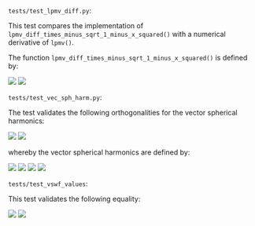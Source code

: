 
```tests/test_lpmv_diff.py```:

This test compares the implementation of ```lpmv_diff_times_minus_sqrt_1_minus_x_squared()``` with a numerical derivative of ``lpmv()``.

The function ```lpmv_diff_times_minus_sqrt_1_minus_x_squared()``` is defined by:

<img src="https://render.githubusercontent.com/render/math?math=-%5Csqrt%7B1-x%5E2%7D%5C%2C%20%5Cfrac%7B%5Cmathrm%7Bd%7D%7D%7B%5Cmathrm%7Bd%7Dx%7D%20%5C%2C%20P_%7Bl%7D%5Em%28x%29#gh-light-mode-only"> 
<img src="https://render.githubusercontent.com/render/math?math=\color{white}-%5Csqrt%7B1-x%5E2%7D%5C%2C%20%5Cfrac%7B%5Cmathrm%7Bd%7D%7D%7B%5Cmathrm%7Bd%7Dx%7D%20%5C%2C%20P_%7Bl%7D%5Em%28x%29#gh-light-mode-only#gh-dark-mode-only">

```tests/test_vec_sph_harm.py```:

The test validates the following orthogonalities for the vector spherical harmonics:

<img src="https://render.githubusercontent.com/render/math?math=%5Cint_0%5E%5Cpi%5Cint_0%5E%7B2%5Cpi%7D%5Cmathbf%7BX%7D_%7B%5Ctau%20lm%7D%28%5Ctheta%2C%20%5Cphi%29%5C%2C%20%5Cmathbf%7BX%7D_%7B%5Ctilde%7B%5Ctau%7D%20%5Ctilde%7Bl%7D%20%5Ctilde%7Bm%7D%7D%28%5Ctheta%2C%20%5Cphi%29%20%5C%2C%5Csin%20%5Ctheta%5C%2C%5Cmathrm%7Bd%7D%5Cphi%5C%2C%5Cmathrm%7Bd%7D%5Ctheta%20%3D%20%5Cdelta_%7B%5Ctau%5Ctilde%7B%5Ctau%7D%7D%20%5C%2C%20%5Cdelta_%7Bl%5Ctilde%7Bl%7D%7D%20%5C%2C%20%5Cdelta_%7Bm%5Ctilde%7Bm%7D%7D#gh-light-mode-only">
<img src="https://render.githubusercontent.com/render/math?math=\color{white}%5Cint_0%5E%5Cpi%5Cint_0%5E%7B2%5Cpi%7D%5Cmathbf%7BX%7D_%7B%5Ctau%20lm%7D%28%5Ctheta%2C%20%5Cphi%29%5C%2C%20%5Cmathbf%7BX%7D_%7B%5Ctilde%7B%5Ctau%7D%20%5Ctilde%7Bl%7D%20%5Ctilde%7Bm%7D%7D%28%5Ctheta%2C%20%5Cphi%29%20%5C%2C%5Csin%20%5Ctheta%5C%2C%5Cmathrm%7Bd%7D%5Cphi%5C%2C%5Cmathrm%7Bd%7D%5Ctheta%20%3D%20%5Cdelta_%7B%5Ctau%5Ctilde%7B%5Ctau%7D%7D%20%5C%2C%20%5Cdelta_%7Bl%5Ctilde%7Bl%7D%7D%20%5C%2C%20%5Cdelta_%7Bm%5Ctilde%7Bm%7D%7D#gh-dark-mode-only">

whereby the vector spherical harmonics are defined by:

<img src="https://render.githubusercontent.com/render/math?math=%5Cmathbf%7BX%7D_%7B1lm%7D%28%5Ctheta%2C%20%5Cphi%29%3D%5Cfrac%7Bj%7D%7B%5Csqrt%7Bl%28l%2B1%29%7D%7D%20%5Cleft%5B%5Cfrac%7Bjm%7D%7B%5Csin%20%5Ctheta%7D%20Y_%7Blm%7D%28%5Ctheta%2C%5Cphi%29%20%5Cmathbf%7Be%7D_%7B%5Ctheta%7D%20-%20%5Cfrac%7B%5Cpartial%7D%7B%5Cpartial%20%5Ctheta%7D%20Y_%7Blm%7D%28%5Ctheta%2C%5Cphi%29%20%5Cmathbf%7Be%7D_%7B%5Cphi%7D%20%5Cright%5D#gh-light-mode-only">
<img src="https://render.githubusercontent.com/render/math?math=%5Cmathbf%7BX%7D_%7B2lm%7D%28%5Ctheta%2C%20%5Cphi%29%3D%5Cfrac%7Bj%7D%7B%5Csqrt%7Bl%28l%2B1%29%7D%7D%20%5Cleft%5B%5Cfrac%7B%5Cpartial%7D%7B%5Cpartial%20%5Ctheta%7D%20Y_%7Blm%7D%28%5Ctheta%2C%5Cphi%29%20%5Cmathbf%7Be%7D_%7B%5Ctheta%7D%20%2B%20%5Cfrac%7Bjm%7D%7B%5Csin%20%5Ctheta%7D%20Y_%7Blm%7D%28%5Ctheta%2C%5Cphi%29%20%5Cmathbf%7Be%7D_%7B%5Cphi%7D%20%5Cright%5D#gh-light-mode-only">
<img src="https://render.githubusercontent.com/render/math?math=\color{white}%5Cmathbf%7BX%7D_%7B1lm%7D%28%5Ctheta%2C%20%5Cphi%29%3D%5Cfrac%7Bj%7D%7B%5Csqrt%7Bl%28l%2B1%29%7D%7D%20%5Cleft%5B%5Cfrac%7Bjm%7D%7B%5Csin%20%5Ctheta%7D%20Y_%7Blm%7D%28%5Ctheta%2C%5Cphi%29%20%5Cmathbf%7Be%7D_%7B%5Ctheta%7D%20-%20%5Cfrac%7B%5Cpartial%7D%7B%5Cpartial%20%5Ctheta%7D%20Y_%7Blm%7D%28%5Ctheta%2C%5Cphi%29%20%5Cmathbf%7Be%7D_%7B%5Cphi%7D%20%5Cright%5D#gh-dark-mode-only">
<img src="https://render.githubusercontent.com/render/math?math=\color{white}%5Cmathbf%7BX%7D_%7B2lm%7D%28%5Ctheta%2C%20%5Cphi%29%3D%5Cfrac%7Bj%7D%7B%5Csqrt%7Bl%28l%2B1%29%7D%7D%20%5Cleft%5B%5Cfrac%7B%5Cpartial%7D%7B%5Cpartial%20%5Ctheta%7D%20Y_%7Blm%7D%28%5Ctheta%2C%5Cphi%29%20%5Cmathbf%7Be%7D_%7B%5Ctheta%7D%20%2B%20%5Cfrac%7Bjm%7D%7B%5Csin%20%5Ctheta%7D%20Y_%7Blm%7D%28%5Ctheta%2C%5Cphi%29%20%5Cmathbf%7Be%7D_%7B%5Cphi%7D%20%5Cright%5D#gh-dark-mode-only">

```tests/test_vswf_values```:

This test validates the following equality:

<img src="https://render.githubusercontent.com/render/math?math=2%20%5Cmathbf%7BF%7D_%7B%5Ctau%2Cl%2Cm%7D%5E%7B%281%29%7D%28%5Cmathbf%7Br%7D%29%20%3D%20%5Cmathbf%7BF%7D_%7B%5Ctau%2Cl%2Cm%7D%5E%7B%284%29%7D%28%5Cmathbf%7Br%7D%29%20%2B%20%5Cmathbf%7BF%7D_%7B%5Ctau%2Cl%2Cm%7D%5E%7B%283%29%7D%28%5Cmathbf%7Br%7D%29#gh-light-mode-only">
<img src="https://render.githubusercontent.com/render/math?math={\color{white}2%20%5Cmathbf%7BF%7D_%7B%5Ctau%2Cl%2Cm%7D%5E%7B%281%29%7D%28%5Cmathbf%7Br%7D%29%20%3D%20%5Cmathbf%7BF%7D_%7B%5Ctau%2Cl%2Cm%7D%5E%7B%284%29%7D%28%5Cmathbf%7Br%7D%29%20%2B%20%5Cmathbf%7BF%7D_%7B%5Ctau%2Cl%2Cm%7D%5E%7B%283%29%7D%28%5Cmathbf%7Br%7D%29}#gh-dark-mode-only">

